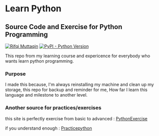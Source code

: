 # Learn Python
## Source Code and Exercise for Python Programming

[![Rifqi Muttaqin](https://img.shields.io/badge/Author-Rifqi%20Muttaqin-orange.svg)](https://github.com/Rifqi31/) [![PyPI - Python Version](https://img.shields.io/pypi/pyversions/Django.svg)](https://www.python.org/downloads/)


This repo from my learning course and expericence for everybody who wants learn python programming.


### Purpose
I made this because, I'm always reinstalling my machine and clean up my storage, this repo for backup and reminder for me, How far I learn this language and milestone to another level.

### Another source for practices/exercises
this site is perfectly exercise from basic to advanced : [PythonExercise](https://www.w3resource.com/python-exercises/)

if you understand enough : [Practicepython](https://www.practicepython.org/)